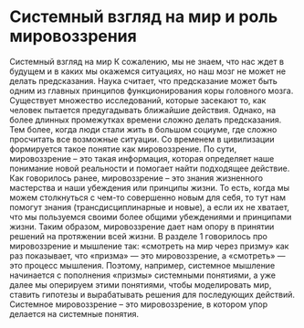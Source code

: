 # Системный взгляд на мир и роль мировоззрения

Системный взгляд на мир
К сожалению, мы не знаем, что нас ждет в будущем и в каких мы окажемся ситуациях, но наш мозг не может не делать предсказания. Наука считает, что предсказание может быть одним из главных принципов функционирования коры головного мозга. Существует множество исследований, которые засекают то, как человек пытается предугадывать ближайшие действия. 
Однако, на более длинных промежутках времени сложно делать предсказания. Тем более, когда люди стали жить в большом социуме, где сложно просчитать все возможные ситуации. Cо временем в цивилизации формируется такое понятие как мировоззрение. По сути, мировоззрение – это такая информация, которая определяет наше понимание новой реальности и помогает найти подходящее действие. 
Как говорилось ранее, мировоззрение – это знания жизненного мастерства и наши убеждения или принципы жизни. То есть, когда мы можем столкнуться с чем-то совершенно новым для себя, то тут нам помогут знания (трансдисциплинарные и новые), а если их не хватает, что мы пользуемся своими более общими убеждениями и принципами жизни. Таким образом, мировоззрение дает нам опору в принятии решений на протяжении всей жизни. 
В разделе 1 говорилось про мировоззрение и мышление так: «смотреть на мир через призму» как раз показывает, что «призма» — это мировоззрение, а «смотреть» — это процесс мышления. Поэтому, например, системное мышление начинается с пополнения «призмы» системными понятиями, а уже далее мы оперируем этими понятиями, чтобы моделировать мир, ставить гипотезы и вырабатывать решения для последующих действий. 
Системное мировоззрение – это мировоззрение, в котором упор делается на системные понятия.
